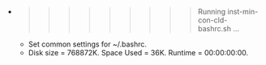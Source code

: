 * >>>>>>>>> Running inst-min-con-cld-bashrc.sh ...
  * Set common settings for ~/.bashrc.
  * Disk size = 768872K. Space Used = 36K. Runtime = 00:00:00:00.
